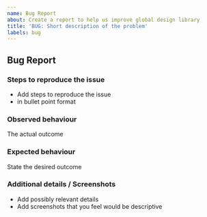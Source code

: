 ```yaml
---
name: Bug Report
about: Create a report to help us improve global design library
title: 'BUG: Short description of the problem'
labels: bug
---
```


## Bug Report
### Steps to reproduce the issue
- Add steps to reproduce the issue
- in bullet point format
### Observed behaviour
The actual outcome
### Expected behaviour
State the desired outcome
### Additional details / Screenshots
- Add possibly relevant details
- Add screenshots that you feel would be descriptive
